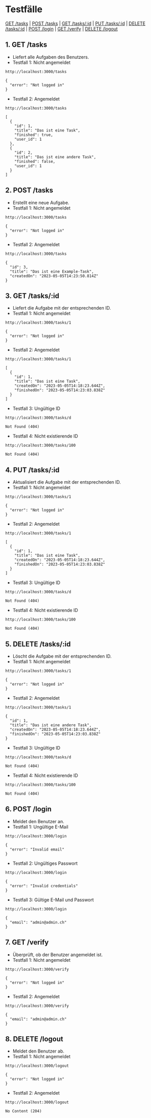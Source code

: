 # Testfälle
[GET /tasks](<#1-get-tasks>) | 
[POST /tasks](<#2-post-tasks>) | 
[GET /tasks/:id](<#3-get-tasksid>) | 
[PUT /tasks/:id](<#4-put-tasksid>) | 
[DELETE /tasks/:id](<#5-delete-tasksid>) | 
[POST /login](#6-post-login) | 
[GET /verify](<#7-get-verify>) | 
[DELETE /logout](<#8-delete-logout>)
## 1. GET /tasks
* Liefert alle Aufgaben des Benutzers.
* Testfall 1: Nicht angemeldet
```
http://localhost:3000/tasks

{
  "error": "Not logged in"
}
```
* Testfall 2: Angemeldet
```
http://localhost:3000/tasks

[
  {
    "id": 1,
    "title": "Das ist eine Task",
    "finished": true,
    "user_id": 1
  },
  {
    "id": 2,
    "title": "Das ist eine andere Task",
    "finished": false,
    "user_id": 1
  }
]
```
## 2. POST /tasks
* Erstellt eine neue Aufgabe.
* Testfall 1: Nicht angemeldet
```
http://localhost:3000/tasks

{
  "error": "Not logged in"
}
```
* Testfall 2: Angemeldet
```
http://localhost:3000/tasks

{
  "id": 3,
  "title": "Das ist eine Example-Task",
  "createdOn": "2023-05-05T14:23:50.814Z"
}
```
## 3. GET /tasks/:id
* Liefert die Aufgabe mit der entsprechenden ID.
* Testfall 1: Nicht angemeldet
```
http://localhost:3000/tasks/1

{
  "error": "Not logged in"
}
```
* Testfall 2: Angemeldet
```
http://localhost:3000/tasks/1

[
  {
    "id": 1,
    "title": "Das ist eine Task",
    "createdOn": "2023-05-05T14:18:23.644Z",
    "finishedOn": "2023-05-05T14:23:03.838Z"
  }
]
```
* Testfall 3: Ungültige ID
```
http://localhost:3000/tasks/d

Not Found (404)
```
* Testfall 4: Nicht existierende ID
```
http://localhost:3000/tasks/100

Not Found (404)
```
## 4. PUT /tasks/:id
* Aktualisiert die Aufgabe mit der entsprechenden ID.
* Testfall 1: Nicht angemeldet
```
http://localhost:3000/tasks/1

{
  "error": "Not logged in"
}
```
* Testfall 2: Angemeldet
```
http://localhost:3000/tasks/1

[
  {
    "id": 1,
    "title": "Das ist eine Task",
    "createdOn": "2023-05-05T14:18:23.644Z",
    "finishedOn": "2023-05-05T14:23:03.838Z"
  }
]
```
* Testfall 3: Ungültige ID
```
http://localhost:3000/tasks/d

Not Found (404)
```
* Testfall 4: Nicht existierende ID
```
http://localhost:3000/tasks/100

Not Found (404)
```
## 5. DELETE /tasks/:id
* Löscht die Aufgabe mit der entsprechenden ID.
* Testfall 1: Nicht angemeldet
```
http://localhost:3000/tasks/1

{
  "error": "Not logged in"
}
```
* Testfall 2: Angemeldet
```
http://localhost:3000/tasks/1

{
  "id": 1,
  "title": "Das ist eine andere Task",
  "createdOn": "2023-05-05T14:18:23.644Z",
  "finishedOn": "2023-05-05T14:23:03.838Z"
}
```
* Testfall 3: Ungültige ID
```
http://localhost:3000/tasks/d

Not Found (404)
```
* Testfall 4: Nicht existierende ID
```
http://localhost:3000/tasks/100

Not Found (404)
```
## 6. POST /login
* Meldet den Benutzer an.
* Testfall 1: Ungültige E-Mail
```
http://localhost:3000/login

{
  "error": "Invalid email"
}
```
* Testfall 2: Ungültiges Passwort
```
http://localhost:3000/login

{
  "error": "Invalid credentials"
}
```
* Testfall 3: Gültige E-Mail und Passwort
```
http://localhost:3000/login

{
  "email": "admin@admin.ch"
}
```
## 7. GET /verify
* Überprüft, ob der Benutzer angemeldet ist.
* Testfall 1: Nicht angemeldet
```
http://localhost:3000/verify

{
  "error": "Not logged in"
}
```
* Testfall 2: Angemeldet
```
http://localhost:3000/verify

{
  "email": "admin@admin.ch"
}
```
## 8. DELETE /logout
* Meldet den Benutzer ab.
* Testfall 1: Nicht angemeldet
```
http://localhost:3000/logout

{
  "error": "Not logged in"
}
```
* Testfall 2: Angemeldet
```
http://localhost:3000/logout

No Content (204)
```